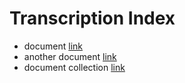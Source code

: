 # Transcription Index

* document [link](http://example.com)
* another document [link](http://example.com)
* document collection [link](http://example.com)

